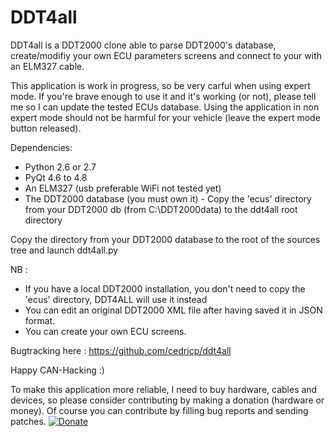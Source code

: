 # DDT4all

DDT4all is a DDT2000 clone able to parse DDT2000's database, create/modifiy your own ECU parameters screens and connect to your with an ELM327 cable.

This application is work in progress, so be very carful when using expert mode. If you're brave enough to use it and it's working (or not), please tell me so I can update the tested ECUs database.
Using the application in non expert mode should not be harmful for your vehicle (leave the expert mode button released).

Dependencies:
* Python 2.6 or 2.7
* PyQt 4.6 to 4.8
* An ELM327 (usb preferable WiFi not tested yet)
* The DDT2000 database (you must own it) - Copy the 'ecus' directory from your DDT2000 db (from C:\DDT2000data) to the ddt4all root directory

Copy the  <ecus> directory from your DDT2000 database to the root of the sources tree and launch ddt4all.py

NB :
* If you have a local DDT2000 installation, you don't need to copy the 'ecus' directory, DDT4ALL will use it instead
* You can edit an original DDT2000 XML file after having saved it in JSON format.
* You can create your own ECU screens.

Bugtracking here : https://github.com/cedricp/ddt4all

Happy CAN-Hacking :)

To make this application more reliable, I need to buy hardware, cables and devices, so please consider contributing by making a donation (hardware or money). Of course you can contribute by filling bug reports and sending patches.
[![Donate](https://img.shields.io/badge/Donate-PayPal-green.svg)](https://www.paypal.com/cgi-bin/webscr?cmd=_donations&business=cedricpaille%40gmail%2ecom&lc=CY&item_name=codetronic&currency_code=EUR&bn=PP%2dDonationsBF%3abtn_donateCC_LG%2egif%3aNonHosted)
